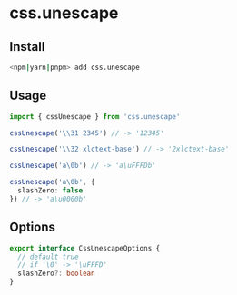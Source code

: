 # css.unescape

## Install

```bash
<npm|yarn|pnpm> add css.unescape
```

## Usage

```ts
import { cssUnescape } from 'css.unescape'

cssUnescape('\\31 2345') // -> '12345'

cssUnescape('\\32 xlctext-base') // -> '2xlctext-base'

cssUnescape('a\0b') // -> 'a\uFFFDb'

cssUnescape('a\0b', {
  slashZero: false
}) // -> 'a\u0000b'
```

## Options

```ts
export interface CssUnescapeOptions {
  // default true
  // if '\0' -> '\uFFFD'
  slashZero?: boolean
}
```
